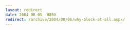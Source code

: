 ```yaml
---
layout: redirect
date: 2004-08-05 -0800
redirect: /archive/2004/08/06/why-block-at-all.aspx/
---
```

